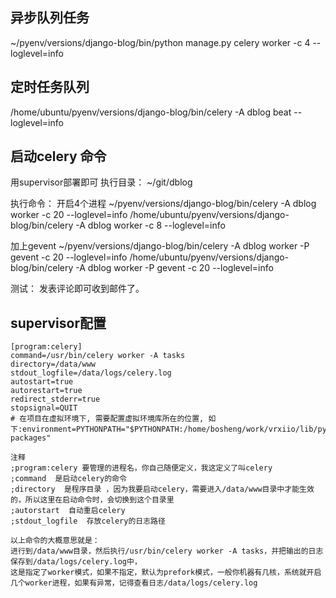 ## 异步队列任务
~/pyenv/versions/django-blog/bin/python manage.py  celery  worker  -c  4  --loglevel=info

## 定时任务队列
/home/ubuntu/pyenv/versions/django-blog/bin/celery  -A  dblog  beat  --loglevel=info 


## 启动celery 命令
用supervisor部署即可
执行目录： 
~/git/dblog

执行命令： 开启4个进程
~/pyenv/versions/django-blog/bin/celery  -A  dblog  worker -c  20  --loglevel=info
/home/ubuntu/pyenv/versions/django-blog/bin/celery  -A  dblog  worker -c  8  --loglevel=info

加上gevent 
~/pyenv/versions/django-blog/bin/celery  -A  dblog  worker -P gevent -c  20  --loglevel=info
/home/ubuntu/pyenv/versions/django-blog/bin/celery  -A  dblog  worker -P gevent -c  20  --loglevel=info


测试： 发表评论即可收到邮件了。

## supervisor配置
```
[program:celery]
command=/usr/bin/celery worker -A tasks
directory=/data/www
stdout_logfile=/data/logs/celery.log
autostart=true
autorestart=true
redirect_stderr=true
stopsignal=QUIT
# 在项目在虚拟环境下, 需要配置虚拟环境库所在的位置, 如下:environment=PYTHONPATH="$PYTHONPATH:/home/bosheng/work/vrxiio/lib/python2.7/site-packages"  

注释
;program:celery 要管理的进程名，你自己随便定义，我这定义了叫celery
;command  是启动celery的命令
;directory  是程序目录 ，因为我要启动celery，需要进入/data/www目录中才能生效的，所以这里在启动命令时，会切换到这个目录里
;autorstart  自动重启celery
;stdout_logfile  存放celery的日志路径

以上命令的大概意思就是：
进行到/data/www目录，然后执行/usr/bin/celery worker -A tasks，并把输出的日志保存到/data/logs/celery.log中，
这是指定了worker模式，如果不指定，默认为prefork模式，一般你机器有几核，系统就开启几个worker进程，如果有异常，记得查看日志/data/logs/celery.log
```